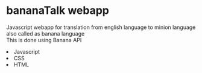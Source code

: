 # bananaTalk webapp
Javascript webapp for translation from english language to minion language also called as banana language<br>
This is done using Banana API
<li>Javascript</li>
<li>CSS</li>
<li>HTML</li>
